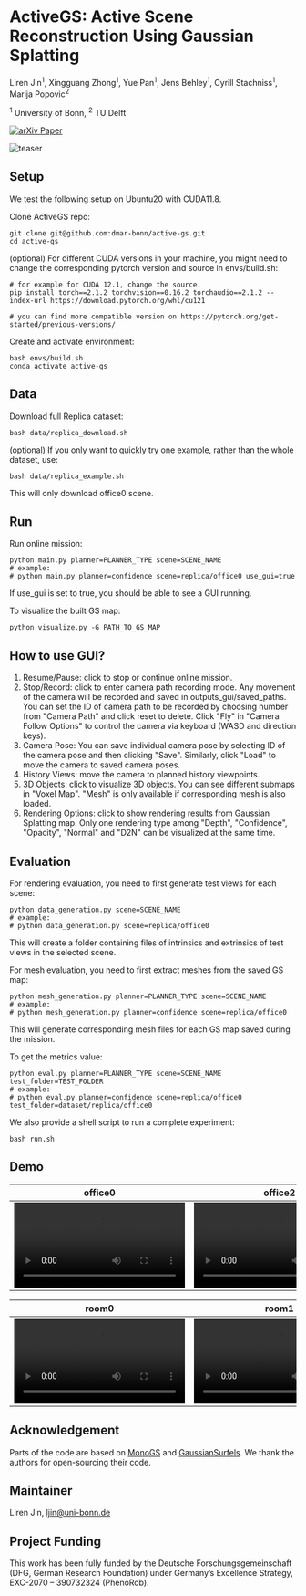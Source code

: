 # ActiveGS: Active Scene Reconstruction Using Gaussian Splatting

Liren Jin<sup>1</sup>, Xingguang Zhong<sup>1</sup>, Yue Pan<sup>1</sup>, Jens Behley<sup>1</sup>, Cyrill Stachniss<sup>1</sup>, Marija Popovic<sup>2</sup> 

<sup>1</sup> University of Bonn, <sup>2</sup> TU Delft

<a target="_blank" href="https://arxiv.org/abs/2412.17769">
    <img src="https://img.shields.io/badge/arXiv-2412.17769-b31b1b.svg" alt="arXiv Paper">
</a>


![teaser](https://github.com/user-attachments/assets/f7c16143-fc3c-4d69-88f3-f7bd43d9de85)
## Setup
We test the following setup on Ubuntu20 with CUDA11.8. 

Clone ActiveGS repo:
```
git clone git@github.com:dmar-bonn/active-gs.git
cd active-gs
```

(optional) For different CUDA versions in your machine, you might need to change the corresponding pytorch version and source in envs/build.sh:
```
# for example for CUDA 12.1, change the source. 
pip install torch==2.1.2 torchvision==0.16.2 torchaudio==2.1.2 --index-url https://download.pytorch.org/whl/cu121

# you can find more compatible version on https://pytorch.org/get-started/previous-versions/
```
Create and activate environment:
```
bash envs/build.sh
conda activate active-gs
```

## Data

Download full Replica dataset:
```
bash data/replica_download.sh
```

(optional) If you only want to quickly try one example, rather than the whole dataset, use:
```
bash data/replica_example.sh
```
This will only download office0 scene.

## Run
Run online mission:
```
python main.py planner=PLANNER_TYPE scene=SCENE_NAME
# example: 
# python main.py planner=confidence scene=replica/office0 use_gui=true
```
If use_gui is set to true, you should be able to see a GUI running.


To visualize the built GS map:
```
python visualize.py -G PATH_TO_GS_MAP
```
## How to use GUI? 
1. Resume/Pause: click to stop or continue online mission.
2. Stop/Record: click to enter camera path recording mode. Any movement of the camera will be recorded and saved in outputs_gui/saved_paths. You can set the ID of camera path to be recorded by choosing number from "Camera Path" and click reset to delete. Click "Fly" in "Camera Follow Options" to control the camera via keyboard (WASD and direction keys). 
3. Camera Pose: You can save individual camera pose by selecting ID of the camera pose and then clicking "Save". Similarly, click "Load" to move the camera to saved camera poses.
4. History Views: move the camera to planned history viewpoints.
5. 3D Objects: click to visualize 3D objects. You can see different submaps in "Voxel Map". "Mesh" is only available if corresponding mesh is also loaded.
6. Rendering Options: click to show rendering results from Gaussian Splatting map. Only one rendering type among "Depth", "Confidence", "Opacity", "Normal" and "D2N" can be visualized at the same time.
## Evaluation
For rendering evaluation, you need to first generate test views for each scene:
```
python data_generation.py scene=SCENE_NAME
# example:
# python data_generation.py scene=replica/office0
```
This will create a folder containing files of intrinsics and extrinsics of test views in the selected scene.

For mesh evaluation, you need to first extract meshes from the saved GS map:
```
python mesh_generation.py planner=PLANNER_TYPE scene=SCENE_NAME 
# example:
# python mesh_generation.py planner=confidence scene=replica/office0
```
This will generate corresponding mesh files for each GS map saved during the mission.

To get the metrics value:
```
python eval.py planner=PLANNER_TYPE scene=SCENE_NAME test_folder=TEST_FOLDER
# example:
# python eval.py planner=confidence scene=replica/office0 test_folder=dataset/replica/office0
```

We also provide a shell script to run a complete experiment:
```
bash run.sh
```

## Demo
| office0 | office2 | office3 | office4 |
| :-: | :-: | :-: | :-: |
| <video src='https://github.com/user-attachments/assets/feda8281-9a66-4474-a612-866b2723d2a7'> | <video src='https://github.com/user-attachments/assets/523598b0-bd30-40eb-b95b-7d33c4fe69d3'> | <video src='https://github.com/user-attachments/assets/49d8d050-4477-42c0-b69c-263a3ffcbcd3'> | <video src='https://github.com/user-attachments/assets/9c538fbe-da77-4f10-8a80-d66ee13c61a4'> |

| room0 | room1 | room2 | hotel0 |
| :-: | :-: | :-: | :-: |
| <video src='https://github.com/user-attachments/assets/4f0749d0-b4eb-4482-8d99-1b2d070947c1'> | <video src='https://github.com/user-attachments/assets/9be7ca8a-b5c2-4719-b8b9-24eb99dd508a'> | <video src='https://github.com/user-attachments/assets/44beaa5c-c2d3-4995-862e-7749b131ed73'> | <video src='https://github.com/user-attachments/assets/a9a2742c-8966-499a-9b9b-d6c1ae681a2e'> |

## Acknowledgement
Parts of the code are based on [MonoGS](https://github.com/muskie82/MonoGS) and [GaussianSurfels](https://github.com/turandai/gaussian_surfels). We thank the authors for open-sourcing their code.

## Maintainer
Liren Jin, ljin@uni-bonn.de

## Project Funding
This work has been fully funded by the Deutsche Forschungsgemeinschaft (DFG, German Research Foundation) under Germany’s Excellence Strategy, EXC-2070 – 390732324 (PhenoRob).
